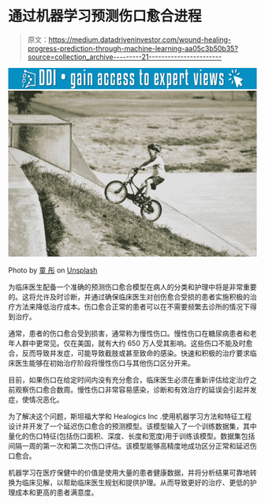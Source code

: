 # 通过机器学习预测伤口愈合进程

> 原文：<https://medium.datadriveninvestor.com/wound-healing-progress-prediction-through-machine-learning-aa05c3b50b35?source=collection_archive---------21----------------------->

[![](img/ae2aace727e7d3a88474369e0a8d4301.png)](http://www.track.datadriveninvestor.com/1B9E)![](img/1c9260c2bcadb224770b6ce85f840654.png)

Photo by [童 彤](https://unsplash.com/@liz99?utm_source=medium&utm_medium=referral) on [Unsplash](https://unsplash.com?utm_source=medium&utm_medium=referral)

为临床医生配备一个准确的预测伤口愈合模型在病人的分类和护理中将是非常重要的。这将允许及时诊断，并通过确保临床医生对创伤愈合受损的患者实施积极的治疗方法来降低治疗成本。伤口愈合正常的患者可以在不需要频繁去诊所的情况下得到治疗。

通常，患者的伤口愈合受到损害，通常称为慢性伤口。慢性伤口在糖尿病患者和老年人群中更常见。仅在美国，就有大约 650 万人受其影响。这些伤口不能及时愈合，反而导致并发症，可能导致截肢或甚至致命的感染。快速和积极的治疗要求临床医生能够在初始治疗阶段将慢性伤口与其他伤口区分开来。

目前，如果伤口在给定时间内没有充分愈合，临床医生必须在重新评估给定治疗之前观察伤口愈合数周。慢性伤口非常容易感染，诊断和有效治疗的延误会引起并发症，使情况恶化。

为了解决这个问题，斯坦福大学和 Healogics Inc .使用机器学习方法和特征工程设计并开发了一个延迟伤口愈合的预测模型。该模型输入了一个训练数据集，其中量化的伤口特征(包括伤口面积、深度、长度和宽度)用于训练该模型。数据集包括间隔一周的第一次和第二次伤口评估。该模型能够高精度地成功区分正常和延迟伤口愈合。

机器学习在医疗保健中的价值是使用大量的患者健康数据，并将分析结果可靠地转换为临床见解，以帮助临床医生规划和提供护理。从而导致更好的治疗、更低的护理成本和更高的患者满意度。